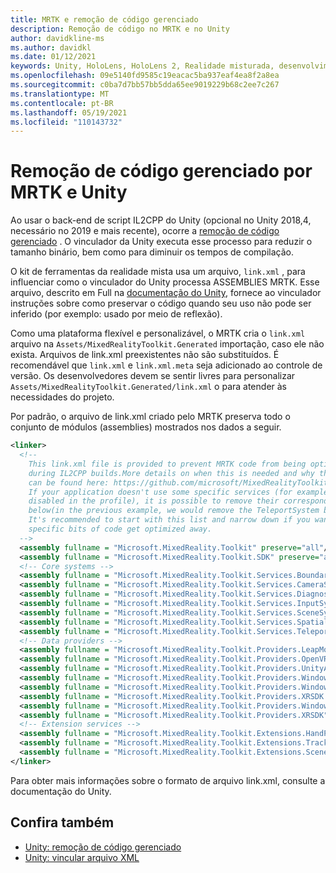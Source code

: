 ```yaml
---
title: MRTK e remoção de código gerenciado
description: Remoção de código no MRTK e no Unity
author: davidkline-ms
ms.author: davidkl
ms.date: 01/12/2021
keywords: Unity, HoloLens, HoloLens 2, Realidade misturada, desenvolvimento, MRTK,
ms.openlocfilehash: 09e5140fd9585c19eacac5ba937eaf4ea8f2a8ea
ms.sourcegitcommit: c0ba7d7bb57bb5dda65ee9019229b68c2ee7c267
ms.translationtype: MT
ms.contentlocale: pt-BR
ms.lasthandoff: 05/19/2021
ms.locfileid: "110143732"
---
```

# <a name="mrtk-and-unity-managed-code-stripping"></a>Remoção de código gerenciado por MRTK e Unity

Ao usar o back-end de script IL2CPP do Unity (opcional no Unity 2018,4, necessário no 2019 e mais recente), ocorre a [remoção de código gerenciado](https://docs.unity3d.com/Manual/ManagedCodeStripping.html) .
O vinculador da Unity executa esse processo para reduzir o tamanho binário, bem como para diminuir os tempos de compilação.

O kit de ferramentas da realidade mista usa um arquivo, `link.xml` , para influenciar como o vinculador do Unity processa ASSEMBLIES MRTK. Esse arquivo, descrito em Full na [documentação do Unity](https://docs.unity3d.com/Manual/ManagedCodeStripping.html#LinkXML), fornece ao vinculador instruções sobre como preservar o código quando seu uso não pode ser inferido (por exemplo: usado por meio de reflexão).

Como uma plataforma flexível e personalizável, o MRTK cria o `link.xml` arquivo na `Assets/MixedRealityToolkit.Generated` importação, caso ele não exista. Arquivos de link.xml preexistentes não são substituídos. É recomendável que `link.xml` e `link.xml.meta` seja adicionado ao controle de versão. Os desenvolvedores devem se sentir livres para personalizar `Assets/MixedRealityToolkit.Generated/link.xml` o para atender às necessidades do projeto.

Por padrão, o arquivo de link.xml criado pelo MRTK preserva todo o conjunto de módulos (assemblies) mostrados nos dados a seguir.

``` xml
<linker> 
  <!-- 
    This link.xml file is provided to prevent MRTK code from being optimized away 
    during IL2CPP builds.More details on when this is needed and why this is needed 
    can be found here: https://github.com/microsoft/MixedRealityToolkit-Unity/issues/5273 
    If your application doesn't use some specific services (for example, if teleportation system is 
    disabled in the profile), it is possible to remove their corresponding lines down 
    below(in the previous example, we would remove the TeleportSystem below). 
    It's recommended to start with this list and narrow down if you want to ensure 
    specific bits of code get optimized away. 
  --> 
  <assembly fullname = "Microsoft.MixedReality.Toolkit" preserve="all"/> 
  <assembly fullname = "Microsoft.MixedReality.Toolkit.SDK" preserve="all"/> 
  <!-- Core systems --> 
  <assembly fullname = "Microsoft.MixedReality.Toolkit.Services.BoundarySystem" preserve="all"/> 
  <assembly fullname = "Microsoft.MixedReality.Toolkit.Services.CameraSystem" preserve="all"/> 
  <assembly fullname = "Microsoft.MixedReality.Toolkit.Services.DiagnosticsSystem" preserve="all"/> 
  <assembly fullname = "Microsoft.MixedReality.Toolkit.Services.InputSystem" preserve="all"/> 
  <assembly fullname = "Microsoft.MixedReality.Toolkit.Services.SceneSystem" preserve="all"/> 
  <assembly fullname = "Microsoft.MixedReality.Toolkit.Services.SpatialAwarenessSystem" preserve="all"/> 
  <assembly fullname = "Microsoft.MixedReality.Toolkit.Services.TeleportSystem" preserve="all"/> 
  <!-- Data providers --> 
  <assembly fullname = "Microsoft.MixedReality.Toolkit.Providers.LeapMotion" preserve="all"/> 
  <assembly fullname = "Microsoft.MixedReality.Toolkit.Providers.OpenVR" preserve="all"/> 
  <assembly fullname = "Microsoft.MixedReality.Toolkit.Providers.UnityAR" preserve="all"/> 
  <assembly fullname = "Microsoft.MixedReality.Toolkit.Providers.WindowsMixedReality.Shared" preserve="all"/> 
  <assembly fullname = "Microsoft.MixedReality.Toolkit.Providers.WindowsMixedReality" preserve="all"/> 
  <assembly fullname = "Microsoft.MixedReality.Toolkit.Providers.XRSDK.WindowsMixedReality" preserve="all"/> 
  <assembly fullname = "Microsoft.MixedReality.Toolkit.Providers.WindowsVoiceInput" preserve="all"/> 
  <assembly fullname = "Microsoft.MixedReality.Toolkit.Providers.XRSDK" preserve="all"/> 
  <!-- Extension services --> 
  <assembly fullname = "Microsoft.MixedReality.Toolkit.Extensions.HandPhysics" preserve="all"/> 
  <assembly fullname = "Microsoft.MixedReality.Toolkit.Extensions.Tracking" preserve="all"/> 
  <assembly fullname = "Microsoft.MixedReality.Toolkit.Extensions.SceneTransitionService" preserve="all"/> 
</linker>
```

Para obter mais informações sobre o formato de arquivo link.xml, consulte a documentação do Unity.

## <a name="see-also"></a>Confira também

- [Unity: remoção de código gerenciado](https://docs.unity3d.com/Manual/ManagedCodeStripping.html)
- [Unity: vincular arquivo XML](https://docs.unity3d.com/Manual/ManagedCodeStripping.html#LinkXML)
